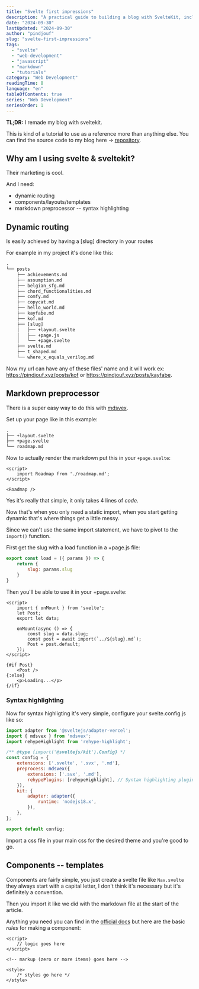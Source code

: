 ```yaml
---
title: "Svelte first impressions"
description: "A practical guide to building a blog with SvelteKit, including dynamic routing, markdown processing, and component architecture."
date: "2024-09-30"
lastUpdated: "2024-09-30"
author: "pindjouf"
slug: "svelte-first-impressions"
tags:
  - "svelte"
  - "web-development"
  - "javascript"
  - "markdown"
  - "tutorials"
category: "Web Development"
readingTime: 8
language: "en"
tableOfContents: true
series: "Web Development"
seriesOrder: 1
---
```


**TL;DR:** I remade my blog with sveltekit.

This is kind of a tutorial to use as a reference more than anything else.
You can find the source code to my blog here -> [repository](https://github.com/pindjouf/pindjouf.xyz).

## Why am I using svelte & sveltekit?

Their marketing is cool.

And I need:

- dynamic routing
- components/layouts/templates
- markdown preprocessor -- syntax highlighting

## Dynamic routing

Is easily achieved by having a [slug] directory in your routes

For example in my project it's done like this:
```txt
.
└── posts
    ├── achievements.md
    ├── assumption.md
    ├── belgian_sfg.md
    ├── chord_functionalities.md
    ├── comfy.md
    ├── copycat.md
    ├── hello_world.md
    ├── kayfabe.md
    ├── kof.md
    ├── [slug]
    │   ├── +layout.svelte
    │   ├── +page.js
    │   └── +page.svelte
    ├── svelte.md
    ├── t_shaped.md
    └── where_x_equals_verilog.md
```

Now my url can have any of these files' name and it will work ex: https://pindjouf.xyz/posts/kof or https://pindjouf.xyz/posts/kayfabe.

## Markdown preprocessor

There is a super easy way to do this with [mdsvex](https://mdsvex.com).

Set up your page like in this example:

```txt
.
├── +layout.svelte
├── +page.svelte
└── roadmap.md
```

Now to actually render the markdown put this in your `+page.svelte`:

```svelte
<script>
    import Roadmap from './roadmap.md';
</script>

<Roadmap />

```

Yes it's really that simple, it only takes 4 lines of *code*.

Now that's when you only need a static import, when you start getting dynamic that's where things get a little messy.

Since we can't use the same import statement, we have to pivot to the `import()` function.

First get the slug with a load function in a +page.js file:

```javascript
export const load = ({ params }) => {
    return {
        slug: params.slug
    }
}
```

Then you'll be able to use it in your +page.svelte:

```svelte
<script>
    import { onMount } from 'svelte';
    let Post;
    export let data;

    onMount(async () => {
        const slug = data.slug;
        const post = await import(`../${slug}.md`);
        Post = post.default;
    });
</script>

{#if Post}
    <Post />
{:else}
    <p>Loading...</p>
{/if}
```

### Syntax highlighting

Now for syntax highligting it's very simple, configure your svelte.config.js like so:

```javascript
import adapter from '@sveltejs/adapter-vercel';
import { mdsvex } from 'mdsvex';
import rehypeHighlight from 'rehype-highlight';

/** @type {import('@sveltejs/kit').Config} */
const config = {
    extensions: ['.svelte', '.svx', '.md'],
    preprocess: mdsvex({
        extensions: ['.svx', '.md'],
        rehypePlugins: [rehypeHighlight], // Syntax highlighting plugin
    }),
    kit: {
        adapter: adapter({
            runtime: 'nodejs18.x',
        }),
    },
};

export default config;
```

Import a css file in your main css for the desired theme and you're good to go.

## Components -- templates

Components are fairly simple, you just create a svelte file like `Nav.svelte` they always start with a capital letter, I don't think it's necessary but it's definitely a convention.

Then you import it like we did with the markdown file at the start of the article.

Anything you need you can find in the [official docs](https://svelte.dev/docs/svelte-components) but here are the basic *rules* for making a component:

```svelte
<script>
	// logic goes here
</script>

<!-- markup (zero or more items) goes here -->

<style>
	/* styles go here */
</style>
```

